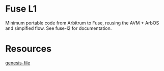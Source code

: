 Fuse L1
=======

Minimum portable code from Arbitrum to Fuse, reusing the AVM + ArbOS and simpified flow.
See fuse-l2 for documentation.



# Resources


[genesis-file](https://medium.com/taipei-ethereum-meetup/beginners-guide-to-ethereum-3-explain-the-genesis-file-and-use-it-to-customize-your-blockchain-552eb6265145)


